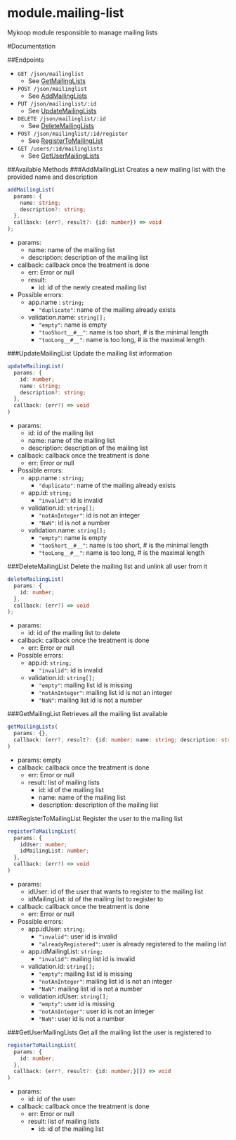module.mailing-list
===================

Mykoop module responsible to manage mailing lists


#Documentation

##Endpoints
- `GET /json/mailinglist`
  - See [GetMailingLists](#getmailinglist)
- `POST /json/mailinglist`
  - See [AddMailingLists](#addmailinglist)
- `PUT /json/mailinglist/:id`
  - See [UpdateMailingLists](#updatemailinglist)
- `DELETE /json/mailinglist/:id`
  - See [DeleteMailingLists](#deletemailinglist)
- `POST /json/mailinglist/:id/register`
  - See [RegisterToMailingList](#registertomailinglist)
- `GET /users/:id/mailinglists`
  - See [GetUserMailingLists](#getusermailinglists)

##Available Methods
###AddMailingList
Creates a new mailing list with the provided name and description
```ts
addMailingList(
  params: {
    name: string;
    description?: string;
  },
  callback: (err?, result?: {id: number}) => void
);
```
- params:
  - name: name of the mailing list
  - description: description of the mailing list
- callback: callback once the treatment is done
  - err: Error or null
  - result:
    - id: id of the newly created mailing list
- Possible errors:
  - app.name : `string;`
    - `"duplicate"`: name of the mailing already exists
  - validation.name: `string[];`
    - `"empty"`: name is empty
    - `"tooShort__#__"`: name is too short, # is the minimal length
    - `"tooLong__#__"`: name is too long, # is the maximal length

###UpdateMailingList
Update the mailing list information
```ts
updateMailingList(
  params: {
    id: number;
    name: string;
    description?: string;
  },
  callback: (err?) => void
)
```
- params:
  - id: id of the mailing list
  - name: name of the mailing list
  - description: description of the mailing list
- callback: callback once the treatment is done
  - err: Error or null
- Possible errors:
  - app.name : `string;`
    - `"duplicate"`: name of the mailing already exists
  - app.id: `string;`
    - `"invalid"`: id is invalid
  - validation.id: `string[];`
    - `"notAnInteger"`: id is not an integer
    - `"NaN"`: id is not a number
  - validation.name: `string[];`
    - `"empty"`: name is empty
    - `"tooShort__#__"`: name is too short, # is the minimal length
    - `"tooLong__#__"`: name is too long, # is the maximal length

###DeleteMailingList
Delete the mailing list and unlink all user from it
```ts
deleteMailingList(
  params: {
    id: number;
  },
  callback: (err?) => void
);
```
- params:
  - id: id of the mailing list to delete
- callback: callback once the treatment is done
  - err: Error or null
- Possible errors:
  - app.id: `string;`
    - `"invalid"`: id is invalid
  - validation.id: `string[];`
    - `"empty"`: mailing list id is missing
    - `"notAnInteger"`: mailing list id is not an integer
    - `"NaN"`: mailing list id is not a number

###GetMailingList
Retrieves all the mailing list available
```ts
getMailingLists(
  params: {},
  callback: (err?, result?: {id: number; name: string; description: string;}[]) => void
)
```
- params: empty
- callback: callback once the treatment is done
  - err: Error or null
  - result: list of mailing lists
    - id: id of the mailing list
    - name: name of the mailing list
    - description: description of the mailing list

###RegisterToMailingList
Register the user to the mailing list
```ts
registerToMailingList(
  params: {
    idUser: number;
    idMailingList: number;
  },
  callback: (err?) => void
)
```
- params:
  - idUser: id of the user that wants to register to the mailing list
  - idMailingList: id of the mailing list to register to
- callback: callback once the treatment is done
  - err: Error or null
- Possible errors:
  - app.idUser: `string;`
    - `"invalid"`: user id is invalid
    - `"alreadyRegistered"`: user is already registered to the mailing list
  - app.idMailingList: `string;`
    - `"invalid"`: mailing list id is invalid
  - validation.id: `string[];`
    - `"empty"`: mailing list id is missing
    - `"notAnInteger"`: mailing list id is not an integer
    - `"NaN"`: mailing list id is not a number
  - validation.idUser: `string[];`
    - `"empty"`: user id is missing
    - `"notAnInteger"`: user id is not an integer
    - `"NaN"`: user id is not a number

###GetUserMailingLists
Get all the mailing list the user is registered to
```ts
registerToMailingList(
  params: {
    id: number;
  },
  callback: (err?, result?: {id: number;}[]) => void
)
```
- params:
  - id: id of the user
- callback: callback once the treatment is done
  - err: Error or null
  - result: list of mailing lists
    - id: id of the mailing list
